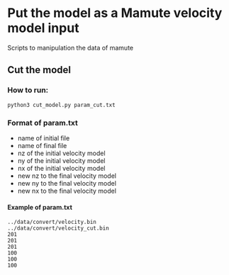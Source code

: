 # Put the model as a Mamute velocity model input
Scripts to manipulation the data of mamute

## Cut the model

### How to run:
``````
python3 cut_model.py param_cut.txt
``````

### Format of param.txt
* name of initial file
* name of final file
* nz of the initial velocity model
* ny of the initial velocity model
* nx of the initial velocity model
* new nz to the final velocity model
* new ny to the final velocity model
* new nx to the final velocity model

#### Example of param.txt
``````
../data/convert/velocity.bin
../data/convert/velocity_cut.bin
201
201
201
100
100
100
``````